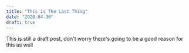 ```yaml
---
title: "This is The Last Thing"
date: "2020-04-30"
draft: true
---
```


This is still a draft post, don't worry there's going to be a good reason for this as well
